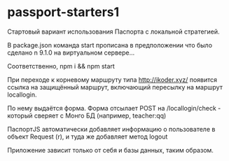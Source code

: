 # passport-starters1

Стартовый вариант использования Паспорта с локальной стратегией.

В package.json команда start прописана в предположении что было сделано n 9.1.0 на виртуальном сервере...

Соответственно, npm i && npm start

При переходе к корневому маршруту типа http://ikoder.xyz/ появится ссылка на защищённый маршрут, включающий пересылку на маршрут locallogin.

По нему выдаётся форма. Форма отсылает POST на /locallogin/check - который сверяет с Монго БД (например, teacher:qq)

ПаспортJS автоматически добавляет информацию о пользователе в объект Request (r), и туда же добавляет метод logout

Приложение зависит только от себя и базы данных, таким образом.
